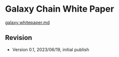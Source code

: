 # Galaxy Chain White Paper

[galaxy.whitepaper.md](https://github.com/galaxychain-labs/galaxy.whitepaper/blob/main/galaxy.whitepaper.md)

## Revision

* Version 0.1, 2023/06/19, initial publish
  